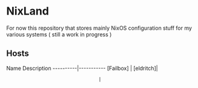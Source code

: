 # NixLand

For now this repository that stores mainly NixOS configuration stuff for my various systems ( still a work in progress )

## Hosts

Name        Description
----------|-----------
[Failbox] |
[eldritch]|

                                      |
